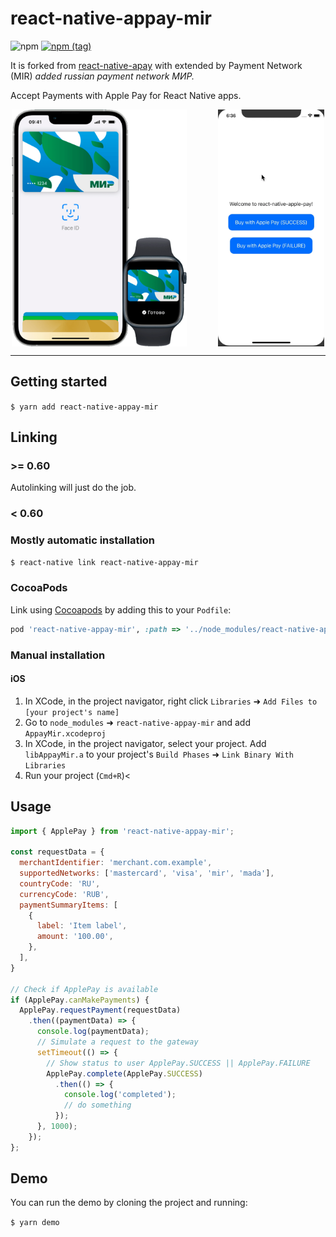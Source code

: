 
# react-native-appay-mir
![npm](https://img.shields.io/npm/dw/react-native-appay-mir.svg?style=flat-square)
[![npm (tag)](https://img.shields.io/npm/v/react-native-appay-mir/latest.svg?style=flat-square)](https://www.npmjs.com/package/react-native-appay-mir)

It is forked from [react-native-apay](https://github.com/sorokin0andrey/react-native-apay) with extended by Payment Network (MIR)
_added russian payment network МИР._

Accept Payments with Apple Pay for React Native apps.

<div style="gap: 10%; display: flex; justify-content: center">
<img width="280px" src="doc/img.png" />
<img width="170px" src="doc/simulator.gif" />
</div>

---

## Getting started

`$ yarn add react-native-appay-mir`

## Linking

### >= 0.60

Autolinking will just do the job.

### < 0.60

### Mostly automatic installation

`$ react-native link react-native-appay-mir`

### CocoaPods

Link using [Cocoapods](https://cocoapods.org) by adding this to your `Podfile`:

```ruby
pod 'react-native-appay-mir', :path => '../node_modules/react-native-appay-mir'
```

### Manual installation


#### iOS

1. In XCode, in the project navigator, right click `Libraries` ➜ `Add Files to [your project's name]`
2. Go to `node_modules` ➜ `react-native-appay-mir` and add `AppayMir.xcodeproj`
3. In XCode, in the project navigator, select your project. Add `libAppayMir.a` to your project's `Build Phases` ➜ `Link Binary With Libraries`
4. Run your project (`Cmd+R`)<


## Usage
```javascript
import { ApplePay } from 'react-native-appay-mir';

const requestData = {
  merchantIdentifier: 'merchant.com.example',
  supportedNetworks: ['mastercard', 'visa', 'mir', 'mada'],
  countryCode: 'RU',
  currencyCode: 'RUB',
  paymentSummaryItems: [
    {
      label: 'Item label',
      amount: '100.00',
    },
  ],
}

// Check if ApplePay is available
if (ApplePay.canMakePayments) {
  ApplePay.requestPayment(requestData)
    .then((paymentData) => {
      console.log(paymentData);
      // Simulate a request to the gateway
      setTimeout(() => {
        // Show status to user ApplePay.SUCCESS || ApplePay.FAILURE
        ApplePay.complete(ApplePay.SUCCESS)
          .then(() => {
            console.log('completed');
            // do something
          });
      }, 1000);
    });
};
```

## Demo
You can run the demo by cloning the project and running:

`$ yarn demo`
